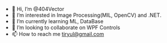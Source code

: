 - 👋 Hi, I’m @404Vector
- 👀 I’m interested in Image Processing(MIL, OpenCV) and .NET.
- 🌱 I’m currently learning ML, DataBase
- 💞️ I’m looking to collaborate on WPF Controls
- 📫 How to reach me tiryul@gmail.com

<!---
404Vector/404Vector is a ✨ special ✨ repository because its `README.md` (this file) appears on your GitHub profile.
You can click the Preview link to take a look at your changes.
--->
